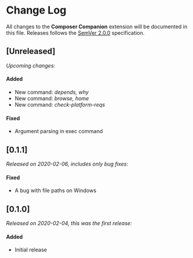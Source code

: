# Change Log

All changes to the **Composer Companion** extension will be documented in this file. Releases follows the [SemVer 2.0.0](https://semver.org/spec/v2.0.0.html) specification.

## [Unreleased]
_Upcoming changes:_
#### Added
- New command: _depends, why_
- New command: _browse, home_
- New command: _check-platform-reqs_
#### Fixed
- Argument parsing in exec command

## [0.1.1]
_Released on 2020-02-06, includes only bug fixes_:
#### Fixed
- A bug with file paths on Windows

## [0.1.0]
_Released on 2020-02-04, this was the first release:_
#### Added
- Initial release
